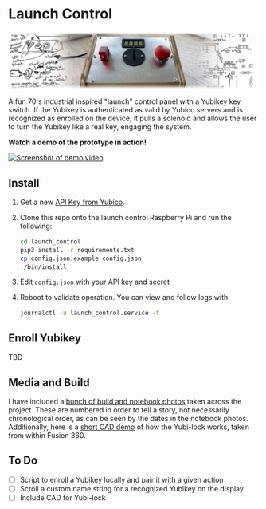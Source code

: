 # Launch Control

![Header image made of photos of the control](https://raw.githubusercontent.com/sethvoltz/launch_control/master/media/header.jpg)

A fun 70's industrial inspired "launch" control panel with a Yubikey key switch. If the Yubikey is authenticated as valid by Yubico servers and is recognized as enrolled on the device, it pulls a solenoid and allows the user to turn the Yubikey like a real key, engaging the system.

**Watch a demo of the prototype in action!**

[![Screenshot of demo video](https://img.youtube.com/vi/w-GI3CmeeaE/0.jpg)](https://youtu.be/w-GI3CmeeaE "Click here to watch a demo on YouTube")

## Install

1. Get a new [API Key from Yubico][apikey].

2. Clone this repo onto the launch control Raspberry Pi and run the following:

    ```bash
    cd launch_control
    pip3 install -r requirements.txt
    cp config.json.example config.json
    ./bin/install
    ```

3. Edit `config.json` with your API key and secret

4. Reboot to validate operation. You can view and follow logs with

    ```bash
    journalctl -u launch_control.service -f
    ```

[apikey]: https://upgrade.yubico.com/getapikey/

## Enroll Yubikey

TBD

## Media and Build

I have included a [bunch of build and notebook photos][photos] taken across the project. These are numbered in order to tell a story, not necessarily chronological order, as can be seen by the dates in the notebook photos. Additionally, here is a [short CAD demo][lock-demo] of how the Yubi-lock works, taken from within Fusion 360.

[photos]: https://github.com/sethvoltz/launch_control/tree/master/media/build-photos
[lock-demo]: https://youtu.be/Ur00jpR6VwQ

## To Do

- [ ] Script to enroll a Yubikey locally and pair it with a given action
- [ ] Scroll a custom name string for a recognized Yubikey on the display
- [ ] Include CAD for Yubi-lock
